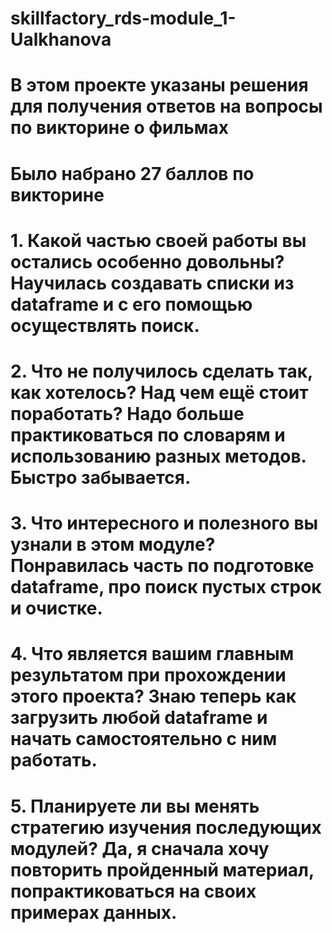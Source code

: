 # skillfactory_rds-module_1-Ualkhanova
# В этом проекте указаны решения для получения ответов на вопросы по викторине о фильмах
# Было набрано 27 баллов по викторине
# 1. Какой частью своей работы вы остались особенно довольны? Научилась создавать списки из dataframe и с его помощью осуществлять поиск.
# 2. Что не получилось сделать так, как хотелось? Над чем ещё стоит поработать? Надо больше практиковаться по словарям и использованию разных методов. Быстро забывается.
# 3. Что интересного и полезного вы узнали в этом модуле? Понравилась часть по подготовке dataframe, про поиск пустых строк и очистке.
# 4. Что является вашим главным результатом при прохождении этого проекта? Знаю теперь как загрузить любой dataframe и начать самостоятельно с ним работать.
# 5. Планируете ли вы менять стратегию изучения последующих модулей? Да, я сначала хочу повторить пройденный материал, попрактиковаться на своих примерах данных.
